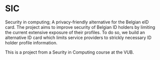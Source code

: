 # SIC
Security in computing; A privacy-friendly alternative for the Belgian eID card.
The project aims to improve security of Belgian ID holders by limiting the current extensive exposure of their profiles. To do so, we build an alternative ID card which limits service providers to strickly necessary ID holder profile information.

This is a project from a Seurity in Computing course at the VUB.
